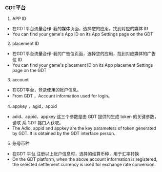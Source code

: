 ###    GDT平台
1. APP ID
-  在GDT平台流量合作-我的媒体页面，选择您的应用，找到对应的媒体 ID 
- You can find your game's App ID on its App Settings page on the GDT 
2. placement  ID
- 在GDT平台流量合作-我的广告位页面，选择您的应用，找到对应媒体的广告位 ID 
- You can find your game's placement  ID on its App placement Settings page on the GDT 
3. account
-  在GDT平台，登录使用的账户信息。
-  From GDT  ，Account information used for login。
4.  appkey ，agid，appid
- adid、appid、appkey 这三个参数是由 GDT 提供的生成 token 的关键参数，请联
系 GDT 接口人获取。
- The Adid, appid and appkey are the key parameters of token generated by GDT.
It is obtained by the GDT interface person.
5.  账号币种
- 在GDT 平台,注册以上账户信息时，选择的结算币种，用于汇率转换
- On the GDT  platform, when the above account information is registered, the selected settlement currency is used for exchange rate conversion.